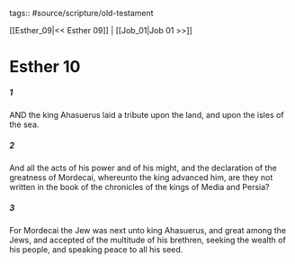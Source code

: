 tags:: #source/scripture/old-testament

[[Esther_09|<< Esther 09]] | [[Job_01|Job 01 >>]]

# Esther 10

##### 1

AND the king Ahasuerus laid a tribute upon the land, and upon the isles of the sea.

##### 2

And all the acts of his power and of his might, and the declaration of the greatness of Mordecai, whereunto the king advanced him, are they not written in the book of the chronicles of the kings of Media and Persia?

##### 3

For Mordecai the Jew was next unto king Ahasuerus, and great among the Jews, and accepted of the multitude of his brethren, seeking the wealth of his people, and speaking peace to all his seed.
